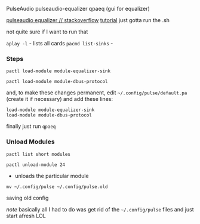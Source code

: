 PulseAudio
pulseaudio-equalizer
qpaeq (gui for equalizer)

[pulseaudio equalizer // stackoverflow](https://askubuntu.com/questions/980876/how-do-i-start-pulseaudio-equalizer)
[tutorial](https://linuxhint.com/install-pulseaudio-equalizer-linux-mint/#:~:text=PulseAudio%20Equalizer%20is%20a%20free,from%20an%20external%20PPA%20repository.)
just gotta run the .sh

not quite sure if I want to run that

`aplay -l` - lists all cards
`pacmd list-sinks` - 


### Steps
```
pactl load-module module-equalizer-sink
```

``````
pactl load-module module-dbus-protocol
``````


and, to make these changes permanent, edit `~/.config/pulse/default.pa` (create it if necessary) and add these lines:

```
load-module module-equalizer-sink
load-module module-dbus-protocol
```
finally just run
```qpaeq```


### Unload Modules
```
pactl list short modules
```

```
pactl unload-module 24
```
- unloads the particular module


``````
mv ~/.config/pulse ~/.config/pulse.old
``````
saving old config


*note*
basically all I had to do was get rid of the `~/.config/pulse` files and just start afresh LOL